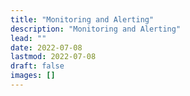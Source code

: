 ```yaml
---
title: "Monitoring and Alerting"
description: "Monitoring and Alerting"
lead: ""
date: 2022-07-08
lastmod: 2022-07-08
draft: false
images: []
---
```



